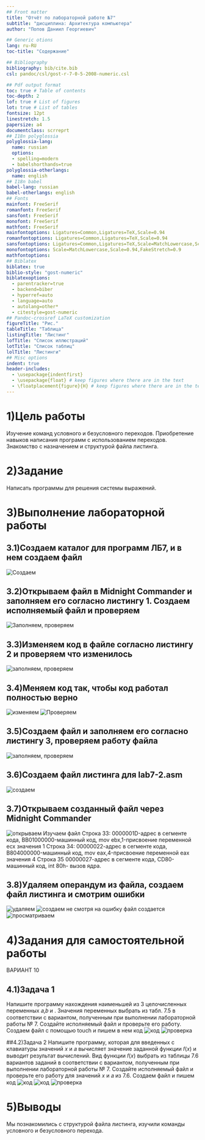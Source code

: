 ```yaml
---
## Front matter
title: "Отчёт по лабораторной работе №7"
subtitle: "дисциплина: Архитектура компьютера"
author: "Попов Даниил Георгиевич"

## Generic otions
lang: ru-RU
toc-title: "Содержание"

## Bibliography
bibliography: bib/cite.bib
csl: pandoc/csl/gost-r-7-0-5-2008-numeric.csl

## Pdf output format
toc: true # Table of contents
toc-depth: 2
lof: true # List of figures
lot: true # List of tables
fontsize: 12pt
linestretch: 1.5
papersize: a4
documentclass: scrreprt
## I18n polyglossia
polyglossia-lang:
  name: russian
  options:
  - spelling=modern
  - babelshorthands=true
polyglossia-otherlangs:
  name: english
## I18n babel
babel-lang: russian
babel-otherlangs: english
## Fonts
mainfont: FreeSerif
romanfont: FreeSerif
sansfont: FreeSerif
monofont: FreeSerif
mathfont: FreeSerif
mainfontoptions: Ligatures=Common,Ligatures=TeX,Scale=0.94
romanfontoptions: Ligatures=Common,Ligatures=TeX,Scale=0.94
sansfontoptions: Ligatures=Common,Ligatures=TeX,Scale=MatchLowercase,Scale=0.94
monofontoptions: Scale=MatchLowercase,Scale=0.94,FakeStretch=0.9
mathfontoptions:
## Biblatex
biblatex: true
biblio-style: "gost-numeric"
biblatexoptions:
  - parentracker=true
  - backend=biber
  - hyperref=auto
  - language=auto
  - autolang=other*
  - citestyle=gost-numeric
## Pandoc-crossref LaTeX customization
figureTitle: "Рис."
tableTitle: "Таблица"
listingTitle: "Листинг"
lofTitle: "Список иллюстраций"
lotTitle: "Список таблиц"
lolTitle: "Листинги"
## Misc options
indent: true
header-includes:
  - \usepackage{indentfirst}
  - \usepackage{float} # keep figures where there are in the text
  - \floatplacement{figure}{H} # keep figures where there are in the text
---
```


# 1)Цель работы

Изучение команд условного и безусловного переходов. Приобретение навыков написания
программ с использованием переходов. Знакомство с назначением и структурой файла
листинга.

# 2)Задание
Написать программы для решения системы выражений.

# 3)Выполнение лабораторной работы
## 3.1)Создаем каталог для программ ЛБ7, и в нем создаем файл 
![Создаем](/home/dpopov/work/study/2024-2025/Arhe_pc/arch-pc/labs/lab07/image/1.png)
    
## 3.2)Открываем файл в Midnight Commander и заполняем его согласно листингу 1. Создаем исполняемый файл и проверяем
![Заполняем, проверяем](/home/dpopov/work/study/2024-2025/Arhe_pc/arch-pc/labs/lab06/image/2.png)
    
## 3.3)Изменяем код в файле согласно листингу 2 и проверяем что изменилось 
![заполняем, проверяем](/home/dpopov/work/study/2024-2025/Arhe_pc/arch-pc/labs/lab07/image/3.png)

## 3.4)Меняем код так, чтобы код работал полностью верно
![изменяем](/home/dpopov/work/study/2024-2025/Arhe_pc/arch-pc/labs/lab07/image/4.png)
![Проверяем](/home/dpopov/work/study/2024-2025/Arhe_pc/arch-pc/labs/lab07/image/5.png)
    
## 3.5)Создаем файл и заполняем его согласно листингу 3, проверяем работу файла
![заполняем, проверяем](/home/dpopov/work/study/2024-2025/Arhe_pc/arch-pc/labs/lab07/image/6.png)


## 3.6)Создаем файл листинга для lab7-2.asm
![создаем](/home/dpopov/work/study/2024-2025/Arhe_pc/arch-pc/labs/lab07/image/7.png)


## 3.7)Открываем созданный файл через Midnight Commander
![открываем](/home/dpopov/work/study/2024-2025/Arhe_pc/arch-pc/labs/lab07/image/8.png)
Изучаем файл
Строка 33: 0000001D-адрес в сегменте кода, BB01000000-машинный код, mov
ebx,1-присвоение переменной ecx значения 1
Строка 34: 00000022-адрес в сегменте кода, B804000000-машинный код, mov
eax,4-присвоение переменной eax значения 4
Строка 35 00000027-адрес в сегменте кода, CD80-машинный код, int 80h-
вызов ядра.
    
## 3.8)Удаляем операндум из файла, создаем файл листинга и смотрим ошибки
![удаляем](/home/dpopov/work/study/2024-2025/Arhe_pc/arch-pc/labs/lab07/image/9.png)
![создаем](/home/dpopov/work/study/2024-2025/Arhe_pc/arch-pc/labs/lab07/image/10.png)
не смотря на ошибку файл создается
![просматриваем](/home/dpopov/work/study/2024-2025/Arhe_pc/arch-pc/labs/lab07/image/11.png)


# 4)Задания для самостоятельной работы
ВАРИАНТ 10
## 4.1)Задача 1
Напишите программу нахождения наименьшей из 3 целочисленных переменных 𝑎,𝑏 и .
Значения переменных выбрать из табл. 7.5 в соответствии с вариантом, полученным
при выполнении лабораторной работы № 7. Создайте исполняемый файл и проверьте
его работу.
Создаем файл с помощью touch и пишем в нем код
![код](/home/dpopov/work/study/2024-2025/Arhe_pc/arch-pc/labs/lab07/image/12.png)
![проверка](/home/dpopov/work/study/2024-2025/Arhe_pc/arch-pc/labs/lab07/image/13.png)

##4.2)Задача 2
Напишите программу, которая для введенных с клавиатуры значений 𝑥 и 𝑎 вычисляет
значение заданной функции 𝑓(𝑥) и выводит результат вычислений. Вид функции 𝑓(𝑥)
выбрать из таблицы 7.6 вариантов заданий в соответствии с вариантом, полученным
при выполнении лабораторной работы № 7. Создайте исполняемый файл и проверьте
его работу для значений 𝑥 и 𝑎 из 7.6.
Создаем файл и пишем код
![код](/home/dpopov/work/study/2024-2025/Arhe_pc/arch-pc/labs/lab07/image/14.png)
![код](/home/dpopov/work/study/2024-2025/Arhe_pc/arch-pc/labs/lab07/image/141.png)
![проверка](/home/dpopov/work/study/2024-2025/Arhe_pc/arch-pc/labs/lab07/image/15.png)


# 5)Выводы
Мы познакомились с структурой файла листинга, изучили команды условного и безусловного перехода.
